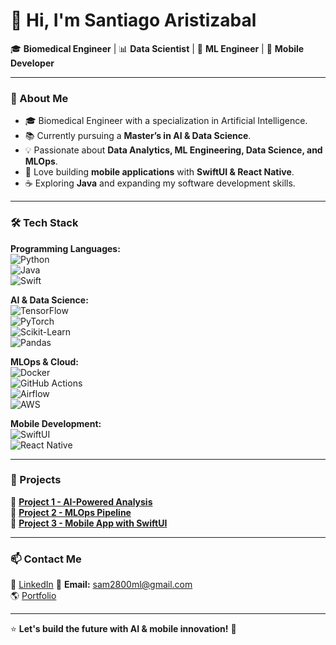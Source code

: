 # 👋 Hi, I'm Santiago Aristizabal  

🎓 **Biomedical Engineer** | 📊 **Data Scientist** | 🤖 **ML Engineer** | 📱 **Mobile Developer**  

---

### 🚀 About Me  
- 🎓 Biomedical Engineer with a specialization in Artificial Intelligence.  
- 📚 Currently pursuing a **Master’s in AI & Data Science**.  
- 💡 Passionate about **Data Analytics, ML Engineering, Data Science, and MLOps**.  
- 📱 Love building **mobile applications** with **SwiftUI & React Native**.  
- ☕ Exploring **Java** and expanding my software development skills.  

---

### 🛠 Tech Stack  

**Programming Languages:**  
![Python](https://img.shields.io/badge/Python-3776AB?style=flat&logo=python&logoColor=white)  
![Java](https://img.shields.io/badge/Java-ED8B00?style=flat&logo=openjdk&logoColor=white)  
![Swift](https://img.shields.io/badge/Swift-FA7343?style=flat&logo=swift&logoColor=white)  

**AI & Data Science:**  
![TensorFlow](https://img.shields.io/badge/TensorFlow-FF6F00?style=flat&logo=tensorflow&logoColor=white)  
![PyTorch](https://img.shields.io/badge/PyTorch-EE4C2C?style=flat&logo=pytorch&logoColor=white)  
![Scikit-Learn](https://img.shields.io/badge/Scikit--Learn-F7931E?style=flat&logo=scikit-learn&logoColor=white)  
![Pandas](https://img.shields.io/badge/Pandas-150458?style=flat&logo=pandas&logoColor=white)  

**MLOps & Cloud:**  
![Docker](https://img.shields.io/badge/Docker-2496ED?style=flat&logo=docker&logoColor=white)  
![GitHub Actions](https://img.shields.io/badge/GitHub_Actions-2088FF?style=flat&logo=github-actions&logoColor=white)  
![Airflow](https://img.shields.io/badge/Apache_Airflow-017CEE?style=flat&logo=apache-airflow&logoColor=white)  
![AWS](https://img.shields.io/badge/AWS-232F3E?style=flat&logo=amazon-aws&logoColor=white)  

**Mobile Development:**  
![SwiftUI](https://img.shields.io/badge/SwiftUI-007AFF?style=flat&logo=swift&logoColor=white)  
![React Native](https://img.shields.io/badge/React_Native-61DAFB?style=flat&logo=react&logoColor=white)  

---

### 📂 Projects  

🚀 **[Project 1 - AI-Powered Analysis](#)**  
📝 **[Project 2 - MLOps Pipeline](#)**  
📱 **[Project 3 - Mobile App with SwiftUI](#)**  

---

### 📫 Contact Me  

🔗 [LinkedIn]([https://linkedin.com/in/your-profile](https://www.linkedin.com/in/santiago-aristizabal-917a792a4/))  
📧 **Email:** sam2800ml@gmail.com  
🌎 [Portfolio]([https://yourwebsite.com](https://sam2800ml.github.io))  

---

⭐ **Let's build the future with AI & mobile innovation!** 🚀  
